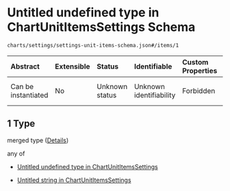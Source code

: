 # Untitled undefined type in ChartUnitItemsSettings Schema

```txt
charts/settings/settings-unit-items-schema.json#/items/1
```



| Abstract            | Extensible | Status         | Identifiable            | Custom Properties | Additional Properties | Access Restrictions | Defined In                                                                                                         |
| :------------------ | :--------- | :------------- | :---------------------- | :---------------- | :-------------------- | :------------------ | :----------------------------------------------------------------------------------------------------------------- |
| Can be instantiated | No         | Unknown status | Unknown identifiability | Forbidden         | Allowed               | none                | [settings-unit-items-schema.json\*](../out/charts/settings/settings-unit-items-schema.json "open original schema") |

## 1 Type

merged type ([Details](settings-unit-items-schema-items-1.md))

any of

* [Untitled undefined type in ChartUnitItemsSettings](settings-unit-items-schema-items-1-anyof-0.md "check type definition")

* [Untitled string in ChartUnitItemsSettings](settings-unit-items-schema-items-1-anyof-1.md "check type definition")
